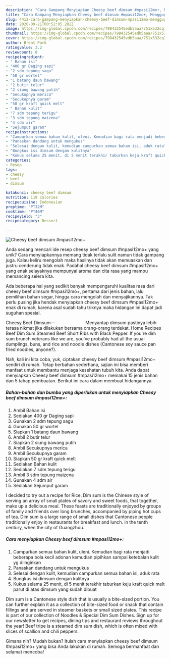 ```yaml
---
description: "Cara Gampang Menyiapkan Cheesy beef dimsum #mpasi12mo+, Menggugah Selera"
title: "Cara Gampang Menyiapkan Cheesy beef dimsum #mpasi12mo+, Menggugah Selera"
slug: 4412-cara-gampang-menyiapkan-cheesy-beef-dimsum-mpasi12mo-menggugah-selera
date: 2020-09-21T00:52:05.282Z
image: https://img-global.cpcdn.com/recipes/798432545edb5aaa/751x532cq70/cheesy-beef-dimsum-mpasi12mo-foto-resep-utama.jpg
thumbnail: https://img-global.cpcdn.com/recipes/798432545edb5aaa/751x532cq70/cheesy-beef-dimsum-mpasi12mo-foto-resep-utama.jpg
cover: https://img-global.cpcdn.com/recipes/798432545edb5aaa/751x532cq70/cheesy-beef-dimsum-mpasi12mo-foto-resep-utama.jpg
author: Brent Park
ratingvalue: 3.2
reviewcount: 8
recipeingredient:
- " Bahan isi"
- "400 gr Daging sapi"
- "2 sdm tepung sagu"
- "50 gr wortel"
- "1 batang daun bawang"
- "2 butir telur"
- "2 siung bawang putih"
- "Secukupnya merica"
- "Secukupnya garam"
- "50 gr kraft quick melt"
- " Bahan kulit"
- "7 sdm tepung terigu"
- "3 sdm tepung maizena"
- "4 sdm air"
- "Sejumput garam"
recipeinstructions:
- "Campurkan semua bahan kulit, uleni. Kemudian bagi rata menjadi beberapa bola kecil adonan kemudian pipihkan sampai ketebalan kulit yg diinginkan"
- "Panaskan dandang untuk mengukus"
- "Selesai dengan kulit, kemudian campurkan semua bahan isi, aduk rata"
- "Bungkus isi dimsum dengan kulitnya"
- "Kukus selama 25 menit, di 5 menit terakhir taburkan keju kraft quick melt parut di atas dimsum yang sudah dibuat"
categories:
- Resep
tags:
- cheesy
- beef
- dimsum

katakunci: cheesy beef dimsum 
nutrition: 119 calories
recipecuisine: Indonesian
preptime: "PT32M"
cooktime: "PT46M"
recipeyield: "3"
recipecategory: Dessert

---
```



![Cheesy beef dimsum #mpasi12mo+](https://img-global.cpcdn.com/recipes/798432545edb5aaa/751x532cq70/cheesy-beef-dimsum-mpasi12mo-foto-resep-utama.jpg)

Anda sedang mencari ide resep cheesy beef dimsum #mpasi12mo+ yang unik? Cara menyiapkannya memang tidak terlalu sulit namun tidak gampang juga. Kalau keliru mengolah maka hasilnya tidak akan memuaskan dan justru cenderung tidak enak. Padahal cheesy beef dimsum #mpasi12mo+ yang enak selayaknya mempunyai aroma dan cita rasa yang mampu memancing selera kita.

Ada beberapa hal yang sedikit banyak mempengaruhi kualitas rasa dari cheesy beef dimsum #mpasi12mo+, pertama dari jenis bahan, lalu pemilihan bahan segar, hingga cara mengolah dan menyajikannya. Tak perlu pusing jika hendak menyiapkan cheesy beef dimsum #mpasi12mo+ enak di rumah, karena asal sudah tahu triknya maka hidangan ini dapat jadi suguhan spesial.

Cheesy Beef Dimsum—⠀⠀⠀⠀⠀⠀⠀⠀⠀ Menyantap dimsum pastinya lebih terasa nikmat jika dilakukan bersama orang-orang terdekat. Home Recipes Beef Dim Sum Steamed Beef Short Ribs with Black Pepper. If you&#39;re dim sum brunch veterans like we are, you&#39;ve probably had all the usual dumplings, buns, and rice and noodle dishes (Cantonese soy sauce pan fried noodles, anyone?).


Nah, kali ini kita coba, yuk, ciptakan cheesy beef dimsum #mpasi12mo+ sendiri di rumah. Tetap berbahan sederhana, sajian ini bisa memberi manfaat untuk membantu menjaga kesehatan tubuh kita. Anda dapat menyiapkan Cheesy beef dimsum #mpasi12mo+ memakai 15 jenis bahan dan 5 tahap pembuatan. Berikut ini cara dalam membuat hidangannya.

<!--inarticleads1-->

##### Bahan-bahan dan bumbu yang diperlukan untuk menyiapkan Cheesy beef dimsum #mpasi12mo+:

1. Ambil  Bahan isi
1. Sediakan 400 gr Daging sapi
1. Gunakan 2 sdm tepung sagu
1. Gunakan 50 gr wortel
1. Siapkan 1 batang daun bawang
1. Ambil 2 butir telur
1. Siapkan 2 siung bawang putih
1. Ambil Secukupnya merica
1. Ambil Secukupnya garam
1. Siapkan 50 gr kraft quick melt
1. Sediakan  Bahan kulit
1. Sediakan 7 sdm tepung terigu
1. Ambil 3 sdm tepung maizena
1. Gunakan 4 sdm air
1. Sediakan Sejumput garam


I decided to try out a recipe for Rice. Dim sum is the Chinese style of serving an array of small plates of savory and sweet foods, that together, make up a delicious meal. These feasts are traditionally enjoyed by groups of family and friends over long brunches, accompanied by piping hot cups of tea. Dim sum is a large range of small dishes that Cantonese people traditionally enjoy in restaurants for breakfast and lunch. in the tenth century, when the city of Guangzhou. 

<!--inarticleads2-->

##### Cara menyiapkan Cheesy beef dimsum #mpasi12mo+:

1. Campurkan semua bahan kulit, uleni. Kemudian bagi rata menjadi beberapa bola kecil adonan kemudian pipihkan sampai ketebalan kulit yg diinginkan
1. Panaskan dandang untuk mengukus
1. Selesai dengan kulit, kemudian campurkan semua bahan isi, aduk rata
1. Bungkus isi dimsum dengan kulitnya
1. Kukus selama 25 menit, di 5 menit terakhir taburkan keju kraft quick melt parut di atas dimsum yang sudah dibuat


Dim sum is a Cantonese style dish that is usually a bite-sized portion. You can further explain it as a collection of bite-sized food or snack that contain fillings and are served in steamer baskets or small sized plates. This recipe is part of our collection of Noodles &amp; Special Dim Sum Dishes. Sign up for our newsletter to get recipes, dining tips and restaurant reviews throughout the year! Beef tripe is a steamed dim sum dish, which is often mixed with slices of scallion and chili peppers. 

Gimana nih? Mudah bukan? Itulah cara menyiapkan cheesy beef dimsum #mpasi12mo+ yang bisa Anda lakukan di rumah. Semoga bermanfaat dan selamat mencoba!
